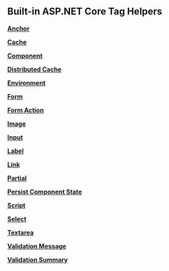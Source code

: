 ## Built-in ASP.NET Core Tag Helpers

**[Anchor](xref:mvc/views/tag-helpers/builtin-th/anchor-tag-helper)**

**[Cache](xref:mvc/views/tag-helpers/builtin-th/cache-tag-helper)**

**[Component](xref:mvc/views/tag-helpers/builtin-th/component-tag-helper)**

**[Distributed Cache](xref:mvc/views/tag-helpers/builtin-th/distributed-cache-tag-helper)**

**[Environment](xref:mvc/views/tag-helpers/builtin-th/environment-tag-helper)**

**[Form](xref:mvc/views/working-with-forms#the-form-tag-helper)**

**[Form Action](xref:mvc/views/working-with-forms#the-form-action-tag-helper)**

**[Image](xref:mvc/views/tag-helpers/builtin-th/image-tag-helper)**

**[Input](xref:mvc/views/working-with-forms#the-input-tag-helper)**

**[Label](xref:mvc/views/working-with-forms#the-label-tag-helper)**

**[Link](xref:mvc/views/tag-helpers/builtin-th/link-tag-helper)**

**[Partial](xref:mvc/views/tag-helpers/builtin-th/partial-tag-helper)**

**[Persist Component State](xref:mvc/views/tag-helpers/builtin-th/persist-component-state-tag-helper)**

**[Script](xref:mvc/views/tag-helpers/builtin-th/script-tag-helper)**

**[Select](xref:mvc/views/working-with-forms#the-select-tag-helper)**

**[Textarea](xref:mvc/views/working-with-forms#the-textarea-tag-helper)**

**[Validation Message](xref:mvc/views/working-with-forms#the-validation-message-tag-helper)**

**[Validation Summary](xref:mvc/views/working-with-forms#the-validation-summary-tag-helper)**
